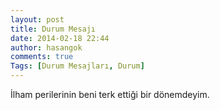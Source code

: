 ```yaml
---
layout: post
title: Durum Mesajı
date: 2014-02-18 22:44
author: hasangok
comments: true
Tags: [Durum Mesajları, Durum]
---
```

İlham perilerinin beni terk ettiği bir dönemdeyim.

